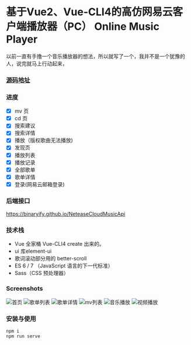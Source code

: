 # 基于Vue2、Vue-CLI4的高仿网易云客户端播放器（PC） Online Music Player

以前一直有手撸一个音乐播放器的想法，所以就写了一个，我并不是一个犹豫的人，说完就马上行动起来，

### [源码地址](https://github.com/yl196356303/vue_netease_music)

### 进度

- [x] mv 页
- [x] cd 页
- [x] 搜索建议
- [x] 搜索详情
- [x] 播放（版权歌曲无法播放)
- [x] 发现页
- [x] 播放列表
- [x] 播放记录
- [x] 全部歌单
- [x] 歌单详情
- [x] 登录(网易云邮箱登录)

### 后端接口

https://binaryify.github.io/NeteaseCloudMusicApi

### 技术栈

- Vue 全家桶 Vue-CLI4 create 出来的。
- ui 库element-ui
- 歌词滚动部分用的 better-scroll
- ES 6 / 7 （JavaScript 语言的下一代标准）
- Sass（CSS 预处理器）

### Screenshots

![首页](https://images.gitee.com/uploads/images/2020/0206/160318_0f4a96f5_5414518.png)
![歌单列表](https://images.gitee.com/uploads/images/2020/0206/160516_49bacb99_5414518.png)
![歌单详情](https://images.gitee.com/uploads/images/2020/0206/160733_83e4ac2d_5414518.png)
![mv列表](https://images.gitee.com/uploads/images/2020/0206/160552_50052c33_5414518.png)
![音乐播放](https://images.gitee.com/uploads/images/2020/0206/160916_c2f0979f_5414518.png)
![视频播放](https://images.gitee.com/uploads/images/2020/0206/161113_2293027b_5414518.png)

### 安装与使用

```
npm i
npm run serve
```
